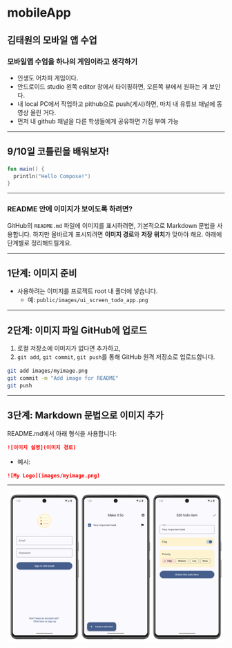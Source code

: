 # mobileApp

## 김태원의 **모바일 앱** 수업

### 모바일앱 수업을 하나의 게임이라고 생각하기
- 인생도 어차피 게임이다.
- 안드로이드 studio 왼쪽 editor 창에서 타이핑하면, 오른쪽 뷰에서 원하는 게 보인다.
- 내 local PC에서 작업하고 pithub으로 push(게시)하면, 마치 내 유튜브 채널에 동영상 올린 거다.
- 먼저 내 github 채널을 다른 학생들에게 공유하면 가점 부여 가능

---
9/10일 코틀린을 배워보자!
-----
```kotlin
fun main() {
  println("Hello Compose!")
}
```

---
### README 안에 이미지가 보이도록 하려면?

GitHub의 `README.md` 파일에 이미지를 표시하려면, 기본적으로 Markdown 문법을 사용합니다. 하지만 올바르게 표시되려면 **이미지 경로**와 **저장 위치**가 맞아야 해요. 아래에 단계별로 정리해드릴게요.

---

## 1단계: 이미지 준비

* 사용하려는 이미지를 프로젝트 root 내  폴더에 넣습니다.
  * 예: `public/images/ui_screen_todo_app.png`

---

## 2단계: 이미지 파일 GitHub에 업로드

1. 로컬 저장소에 이미지가 없다면 추가하고,
2. `git add`, `git commit`, `git push`를 통해 GitHub 원격 저장소로 업로드합니다.

```bash
git add images/myimage.png
git commit -m "Add image for README"
git push
```

---

## 3단계: Markdown 문법으로 이미지 추가

README.md에서 아래 형식을 사용합니다:

```markdown
![이미지 설명](이미지 경로)
```

* 예시:

```markdown
![My Logo](images/myimage.png)
```

---
![toavmf dlalwl](public/images/ui_screen_todo_app.png)